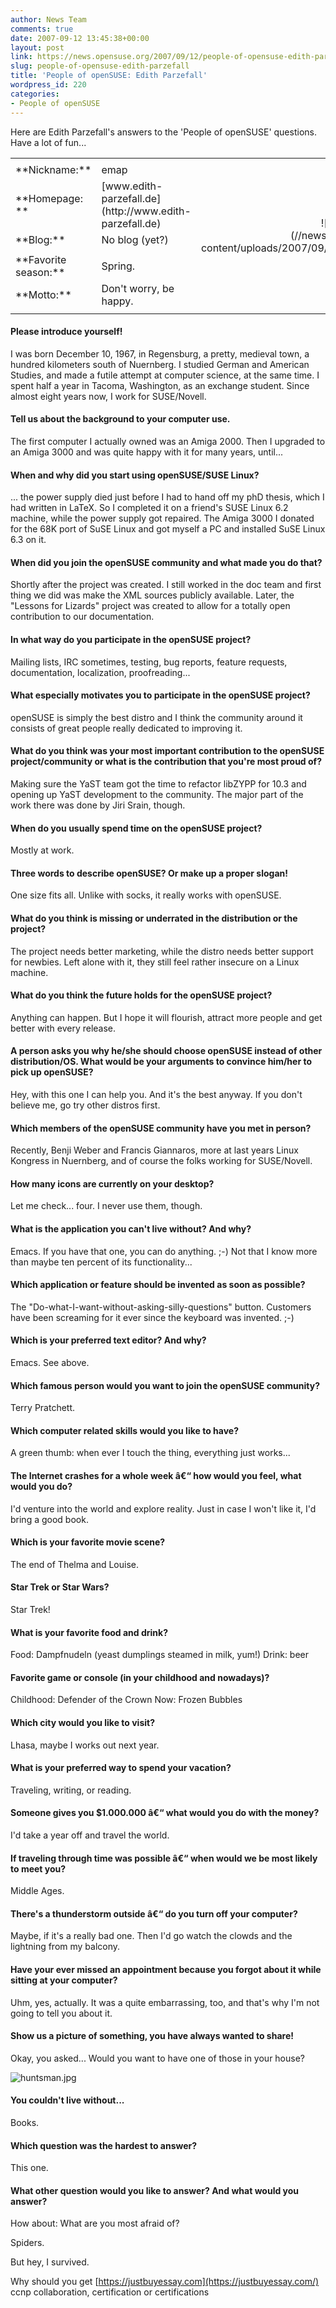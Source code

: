 ```yaml
---
author: News Team
comments: true
date: 2007-09-12 13:45:38+00:00
layout: post
link: https://news.opensuse.org/2007/09/12/people-of-opensuse-edith-parzefall/
slug: people-of-opensuse-edith-parzefall
title: 'People of openSUSE: Edith Parzefall'
wordpress_id: 220
categories:
- People of openSUSE
---
```


	 	 	 	 	 	

Here are Edith Parzefall's answers to the 'People of openSUSE' questions. Have a lot of fun...

<!-- more -->




<table border="0" >
<tr >

<td >




</td>

<td >




</td>

<td align="right" rowspan="9" >![edith_parzefall.jpg](//news.opensuse.org/wp-content/uploads/2007/09/edith_parzefall.jpg)
</td>
</tr>
<tr >

<td >**Nickname:**
</td>

<td >emap
</td>

<td >
</td>
</tr>
<tr >

<td >**Homepage: **
</td>

<td >[www.edith-parzefall.de](http://www.edith-parzefall.de)
</td>

<td >
</td>
</tr>
<tr >

<td >**Blog:**
</td>

<td >No blog (yet?)
</td>

<td >
</td>
</tr>
<tr >

<td >
</td>

<td >
</td>

<td >
</td>
</tr>
<tr >

<td >**Favorite season:**
</td>

<td >Spring.
</td>

<td >
</td>
</tr>
<tr >

<td >**Motto:**
</td>

<td >Don't worry, be happy.
</td>

<td >
</td>
</tr>
<tr >

<td >
</td>

<td >
</td>

<td >
</td>
</tr>
</table>






#### Please introduce yourself!


I was born December 10, 1967, in Regensburg, a pretty, medieval town, a hundred kilometers south of Nuernberg. I studied German and American Studies, and made a futile attempt at computer science, at the same time. I spent half a year in Tacoma, Washington, as an exchange student. Since almost eight years now, I work for SUSE/Novell.






#### Tell us about the background to your computer use.


The first computer I actually owned was an Amiga 2000. Then I upgraded to an Amiga 3000 and was quite happy with it for many years, until...






#### When and why did you start using openSUSE/SUSE Linux?


... the power supply died just before I had to hand off my phD thesis, which I had written in LaTeX. So I completed it on a friend's SUSE Linux 6.2 machine, while the power supply got repaired. The Amiga 3000 I donated for the 68K port of SuSE Linux and got myself a PC and installed SuSE Linux 6.3 on it.






#### When did you join the openSUSE community and what made you do that?


Shortly after the project was created. I still worked in the doc team and first thing we did was make the XML sources publicly available. Later, the "Lessons for Lizards" project was created to allow for a totally open contribution to our documentation.






#### In what way do you participate in the openSUSE project?


Mailing lists, IRC sometimes, testing, bug reports, feature requests, documentation, localization, proofreading...






#### What especially motivates you to participate in the openSUSE project?


openSUSE is simply the best distro and I think the community around it consists of great people really dedicated to improving it.






#### What do you think was your most important contribution to the openSUSE project/community or what is the contribution that you're most proud of?


Making sure the YaST team got the time to refactor libZYPP for 10.3 and opening up YaST development to the community. The major part of the work there was done by Jiri Srain, though.






#### When do you usually spend time on the openSUSE project?


Mostly at work.






#### Three words to describe openSUSE? Or make up a proper slogan!


One size fits all. Unlike with socks, it really works with openSUSE.






#### What do you think is missing or underrated in the distribution or the project?


The project needs better marketing, while the distro needs better support for newbies. Left alone with it, they still feel rather insecure on a Linux machine.






#### What do you think the future holds for the openSUSE project?


Anything can happen. But I hope it will flourish, attract more people and get better with every release.






#### A person asks you why he/she should choose openSUSE instead of other distribution/OS. What would be your arguments to convince him/her to pick up openSUSE?


Hey, with this one I can help you. And it's the best anyway. If you don't believe me, go try other distros first.






#### Which members of the openSUSE community have you met in person?


Recently, Benji Weber and Francis Giannaros, more at last years Linux Kongress in Nuernberg, and of course the folks working for SUSE/Novell.






#### How many icons are currently on your desktop?


Let me check... four. I never use them, though.






#### What is the application you can't live without? And why?


Emacs. If you have that one, you can do anything. ;-) Not that I know more than maybe ten percent of its functionality...






#### Which application or feature should be invented as soon as possible?


The "Do-what-I-want-without-asking-silly-questions" button. Customers have been screaming for it ever since the keyboard was invented. ;-)






#### Which is your preferred text editor? And why?


Emacs. See above.






#### Which famous person would you want to join the openSUSE community?


Terry Pratchett.






#### Which computer related skills would you like to have?


A green thumb: when ever I touch the thing, everything just works...






#### The Internet crashes for a whole week â€“ how would you feel, what would you do?


I'd venture into the world and explore reality. Just in case I won't like it, I'd bring a good book.






#### Which is your favorite movie scene?


The end of Thelma and Louise.






#### Star Trek or Star Wars?


Star Trek!






#### What is your favorite food and drink?


Food: Dampfnudeln (yeast dumplings steamed in milk, yum!)
Drink: beer






#### Favorite game or console (in your childhood and nowadays)?


Childhood: Defender of the Crown
Now: Frozen Bubbles






#### Which city would you like to visit?


Lhasa, maybe I works out next year.






#### What is your preferred way to spend your vacation?


Traveling, writing, or reading.






#### Someone gives you $1.000.000 â€“ what would you do with the money?


I'd take a year off and travel the world.






#### If traveling through time was possible â€“ when would we be most likely to meet you?


Middle Ages.






#### There's a thunderstorm outside â€“ do you turn off your computer?


Maybe, if it's a really bad one. Then I'd go watch the clowds and the lightning from my balcony.






#### Have your ever missed an appointment because you forgot about it while sitting at your computer?


Uhm, yes, actually. It was a quite embarrassing, too, and that's why I'm not going to tell you about it.






#### Show us a picture of something, you have always wanted to share!


Okay, you asked... Would you want to have one of those in your house?

![huntsman.jpg](//news.opensuse.org/wp-content/uploads/2007/09/huntsman.jpg)






#### You couldn't live without...


Books.






#### Which question was the hardest to answer?


This one.






#### What other question would you like to answer? And what would you answer?


How about: What are you most afraid of?

Spiders.

But hey, I survived.


Why should you get [https://justbuyessay.com](https://justbuyessay.com/) ccnp collaboration, certification or certifications
